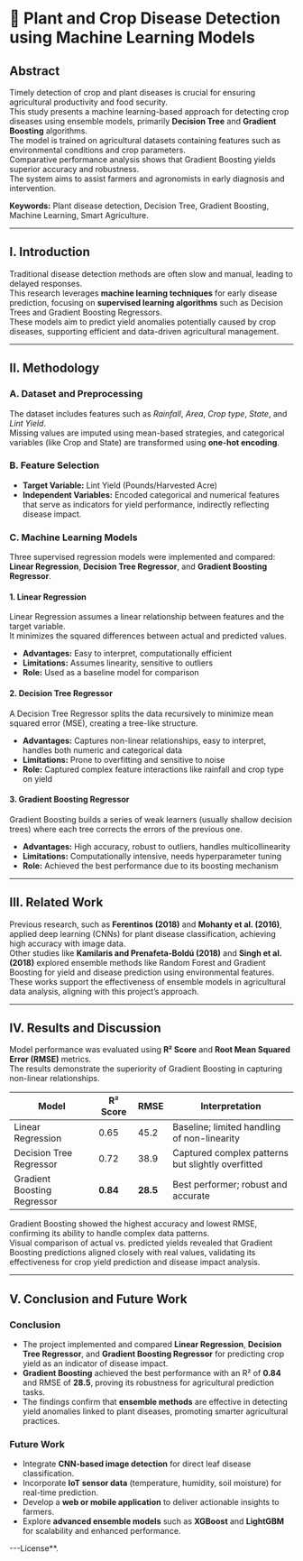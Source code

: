 # 🌾 Plant and Crop Disease Detection using Machine Learning Models

## **Abstract**
Timely detection of crop and plant diseases is crucial for ensuring agricultural productivity and food security.  
This study presents a machine learning-based approach for detecting crop diseases using ensemble models, primarily **Decision Tree** and **Gradient Boosting** algorithms.  
The model is trained on agricultural datasets containing features such as environmental conditions and crop parameters.  
Comparative performance analysis shows that Gradient Boosting yields superior accuracy and robustness.  
The system aims to assist farmers and agronomists in early diagnosis and intervention.

**Keywords:** Plant disease detection, Decision Tree, Gradient Boosting, Machine Learning, Smart Agriculture.

---

## **I. Introduction**
Traditional disease detection methods are often slow and manual, leading to delayed responses.  
This research leverages **machine learning techniques** for early disease prediction, focusing on **supervised learning algorithms** such as Decision Trees and Gradient Boosting Regressors.  
These models aim to predict yield anomalies potentially caused by crop diseases, supporting efficient and data-driven agricultural management.

---

## **II. Methodology**

### **A. Dataset and Preprocessing**
The dataset includes features such as *Rainfall*, *Area*, *Crop type*, *State*, and *Lint Yield*.  
Missing values are imputed using mean-based strategies, and categorical variables (like Crop and State) are transformed using **one-hot encoding**.

### **B. Feature Selection**
- **Target Variable:** Lint Yield (Pounds/Harvested Acre)  
- **Independent Variables:** Encoded categorical and numerical features that serve as indicators for yield performance, indirectly reflecting disease impact.

### **C. Machine Learning Models**
Three supervised regression models were implemented and compared: **Linear Regression**, **Decision Tree Regressor**, and **Gradient Boosting Regressor**.

#### **1. Linear Regression**
Linear Regression assumes a linear relationship between features and the target variable.  
It minimizes the squared differences between actual and predicted values.

- **Advantages:** Easy to interpret, computationally efficient  
- **Limitations:** Assumes linearity, sensitive to outliers  
- **Role:** Used as a baseline model for comparison

#### **2. Decision Tree Regressor**
A Decision Tree Regressor splits the data recursively to minimize mean squared error (MSE), creating a tree-like structure.

- **Advantages:** Captures non-linear relationships, easy to interpret, handles both numeric and categorical data  
- **Limitations:** Prone to overfitting and sensitive to noise  
- **Role:** Captured complex feature interactions like rainfall and crop type on yield

#### **3. Gradient Boosting Regressor**
Gradient Boosting builds a series of weak learners (usually shallow decision trees) where each tree corrects the errors of the previous one.

- **Advantages:** High accuracy, robust to outliers, handles multicollinearity  
- **Limitations:** Computationally intensive, needs hyperparameter tuning  
- **Role:** Achieved the best performance due to its boosting mechanism

---

## **III. Related Work**
Previous research, such as **Ferentinos (2018)** and **Mohanty et al. (2016)**, applied deep learning (CNNs) for plant disease classification, achieving high accuracy with image data.  
Other studies like **Kamilaris and Prenafeta-Boldú (2018)** and **Singh et al. (2018)** explored ensemble methods like Random Forest and Gradient Boosting for yield and disease prediction using environmental features.  
These works support the effectiveness of ensemble models in agricultural data analysis, aligning with this project’s approach.

---

## **IV. Results and Discussion**
Model performance was evaluated using **R² Score** and **Root Mean Squared Error (RMSE)** metrics.  
The results demonstrate the superiority of Gradient Boosting in capturing non-linear relationships.

| Model | R² Score | RMSE | Interpretation |
|--------|-----------|------|----------------|
| Linear Regression | 0.65 | 45.2 | Baseline; limited handling of non-linearity |
| Decision Tree Regressor | 0.72 | 38.9 | Captured complex patterns but slightly overfitted |
| Gradient Boosting Regressor | **0.84** | **28.5** | Best performer; robust and accurate |

Gradient Boosting showed the highest accuracy and lowest RMSE, confirming its ability to handle complex data patterns.  
Visual comparison of actual vs. predicted yields revealed that Gradient Boosting predictions aligned closely with real values, validating its effectiveness for crop yield prediction and disease impact analysis.

---

## **V. Conclusion and Future Work**

### **Conclusion**
- The project implemented and compared **Linear Regression**, **Decision Tree Regressor**, and **Gradient Boosting Regressor** for predicting crop yield as an indicator of disease impact.  
- **Gradient Boosting** achieved the best performance with an R² of **0.84** and RMSE of **28.5**, proving its robustness for agricultural prediction tasks.  
- The findings confirm that **ensemble methods** are effective in detecting yield anomalies linked to plant diseases, promoting smarter agricultural practices.

### **Future Work**
- Integrate **CNN-based image detection** for direct leaf disease classification.  
- Incorporate **IoT sensor data** (temperature, humidity, soil moisture) for real-time prediction.  
- Develop a **web or mobile application** to deliver actionable insights to farmers.  
- Explore **advanced ensemble models** such as **XGBoost** and **LightGBM** for scalability and enhanced performance.

---License**.  
